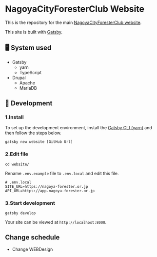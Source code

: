 # **NagoyaCityForesterClub Website**

This is the repository for the main [NagoyaCityForesterClub website](https://nagoya-forester.or.jp).

This site is built with [Gatsby](https://gatsbyjs.org).

## 🖥️ System used

- Gatsby
  - yarn
  - TypeScript
- Drupal
  - Apache
  - MariaDB

## 🔰 Development

### 1.Install

To set up the development environment, install the [Gatsby CLI (yarn)](https://www.gatsbyjs.com/docs/glossary/yarn/) and then follow the steps below.

```shell
gatsby new website [GitHub Url]
```

### 2.Edit file

```shell
cd website/
```

Rename `.env.example` file to `.env.local` and edit this file.

```text
# .env.local
SITE_URL=https://nagoya-forester.or.jp
API_URL=https://app.nagoya-forester.or.jp
```

### 3.Start development

```shell
gatsby develop
```

Your site can be viewed at `http://localhost:8000`.

## Change schedule

- Change WEBDesign
